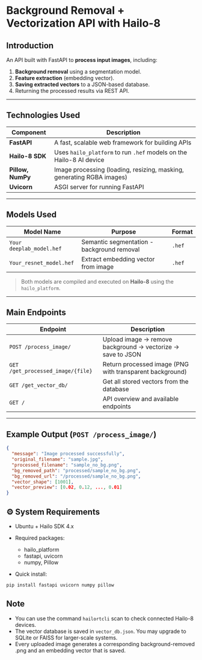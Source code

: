 # Background Removal + Vectorization API with Hailo-8

## Introduction
An API built with FastAPI to **process input images**, including:
1. **Background removal** using a segmentation model.
2. **Feature extraction** (embedding vector).
3. **Saving extracted vectors** to a JSON-based database.
4. Returning the processed results via REST API.

---

## Technologies Used

| Component           | Description                                                            |
|---------------------|------------------------------------------------------------------------|
| **FastAPI**         | A fast, scalable web framework for building APIs                       |
| **Hailo-8 SDK**     | Uses `hailo_platform` to run `.hef` models on the Hailo-8 AI device    |
| **Pillow, NumPy**   | Image processing (loading, resizing, masking, generating RGBA images) |
| **Uvicorn**         | ASGI server for running FastAPI                                        |

---

## Models Used

| Model Name                    | Purpose                              | Format |
|------------------------------|--------------------------------------|--------|
| `Your deeplab_model.hef`| Semantic segmentation - background removal | `.hef` |
| `Your_resnet_model.hef`           | Extract embedding vector from image  | `.hef` |

> Both models are compiled and executed on **Hailo-8** using the `hailo_platform`.

---

## Main Endpoints

| Endpoint                            | Description |
|-------------------------------------|-------------|
| `POST /process_image/`             | Upload image → remove background → vectorize → save to JSON |
| `GET /get_processed_image/{file}`  | Return processed image (PNG with transparent background)     |
| `GET /get_vector_db/`              | Get all stored vectors from the database                     |
| `GET /`                            | API overview and available endpoints                         |

---

## Example Output (`POST /process_image/`)

```json
{
  "message": "Image processed successfully",
  "original_filename": "sample.jpg",
  "processed_filename": "sample_no_bg.png",
  "bg_removed_path": "processed/sample_no_bg.png",
  "bg_removed_url": "/processed/sample_no_bg.png",
  "vector_shape": [1001],
  "vector_preview": [0.02, 0.12, ..., 0.01]
}
```

## ⚙️ System Requirements
- Ubuntu + Hailo SDK 4.x
- Required packages:
    - hailo_platform
    - fastapi, uvicorn
    - numpy, Pillow

- Quick install: 
```bash
pip install fastapi uvicorn numpy pillow
``` 

## Note
- You can use the command `hailortcli` scan to check connected Hailo-8 devices.
- The vector database is saved in `vector_db.json`. You may upgrade to SQLite or FAISS for larger-scale systems.
- Every uploaded image generates a corresponding background-removed .png and an embedding vector that is saved.
